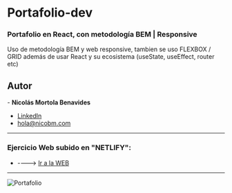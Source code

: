 # Portafolio-dev
<h3> Portafolio en React, con metodología BEM | Responsive </h3> 

<p>Uso de metodología BEM y web responsive, tambien se uso FLEXBOX / GRID además de usar React y su ecosistema (useState, useEffect, router etc)</p>

<h2>Autor</h2>
- <strong>Nicolás Mortola Benavides</strong><br>

* [LinkedIn](https://www.linkedin.com/in/nimb17)
* hola@nicobm.com

<hr>
 
 <h3>Ejercicio Web subido en "NETLIFY": </h3>
 
 * ----> [Ir a la WEB](https://nimb.dev/)

<hr>
 
![Portafolio](https://user-images.githubusercontent.com/114837201/210462964-dad6fa60-6ac2-4494-80bc-1ed66e65e4f1.png)
